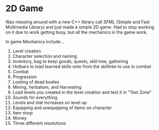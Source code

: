 # 2D Game
Was messing around with a new C++ library call SFML (Simple and Fast Multimedia Library) and just made a simple 2D game. Had to stop working on it due to work getting busy, but all the mechanics in the game work. 

In game Mechanics include...
1. Level creation
2. Character selection and naming
3. Inventory, bag to keep goods, quests, skill tree, gathering
4. Hotbars to load learned skills onto from the skilltree to use in combat
5. Combat
6. Progression
7. Looting of dead bodies
8. Mining, herbalism, and Harvesting
9. Load levels you created in the level creation and test it in "Test Zone"
10. Sounds for everything
11. Levels and stat increases on level up
12. Equipping and unequipping of items on character
13. Item shop
14. Money
15. Three different resolutions
